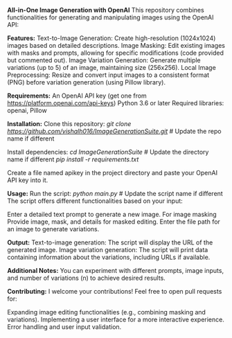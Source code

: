 **All-in-One Image Generation with OpenAI**
This repository combines functionalities for generating and manipulating images using the OpenAI API:

**Features:**
Text-to-Image Generation: Create high-resolution (1024x1024) images based on detailed descriptions.
Image Masking: Edit existing images with masks and prompts, allowing for specific modifications (code provided but commented out).
Image Variation Generation: Generate multiple variations (up to 5) of an image, maintaining size (256x256).
Local Image Preprocessing: Resize and convert input images to a consistent format (PNG) before variation generation (using Pillow library).


**Requirements:**
An OpenAI API key (get one from https://platform.openai.com/api-keys)
Python 3.6 or later
Required libraries: openai, Pillow


**Installation:**
Clone this repository:
_git clone https://github.com/vishalh016/ImageGenerationSuite.git_  # Update the repo name if different

Install dependencies:
_cd ImageGenerationSuite_  # Update the directory name if different
_pip install -r requirements.txt_

Create a file named apikey in the project directory and paste your OpenAI API key into it.

**Usage:**
Run the script:
_python main.py_  # Update the script name if different
The script offers different functionalities based on your input:

Enter a detailed text prompt to generate a new image.
For image masking Provide image, mask, and details for masked editing.
Enter the file path for an image to generate variations.

**Output:**
Text-to-image generation: The script will display the URL of the generated image.
Image variation generation: The script will print data containing information about the variations, including URLs if available.

**Additional Notes:**
You can experiment with different prompts, image inputs, and number of variations (n) to achieve desired results.


**Contributing:**
I welcome your contributions! Feel free to open pull requests for:

Expanding image editing functionalities (e.g., combining masking and variations).
Implementing a user interface for a more interactive experience.
Error handling and user input validation.
